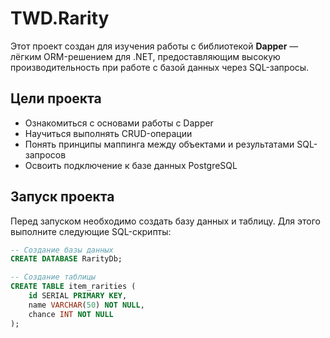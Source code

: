 # TWD.Rarity

Этот проект создан для изучения работы с библиотекой **Dapper** — лёгким ORM-решением для .NET, предоставляющим высокую производительность при работе с базой данных через SQL-запросы.

## Цели проекта

- Ознакомиться с основами работы с Dapper
- Научиться выполнять CRUD-операции
- Понять принципы маппинга между объектами и результатами SQL-запросов
- Освоить подключение к базе данных PostgreSQL

## Запуск проекта

Перед запуском необходимо создать базу данных и таблицу. Для этого выполните следующие SQL-скрипты:

```sql
-- Создание базы данных
CREATE DATABASE RarityDb;

-- Создание таблицы
CREATE TABLE item_rarities (
    id SERIAL PRIMARY KEY,
    name VARCHAR(50) NOT NULL,
    chance INT NOT NULL
);

